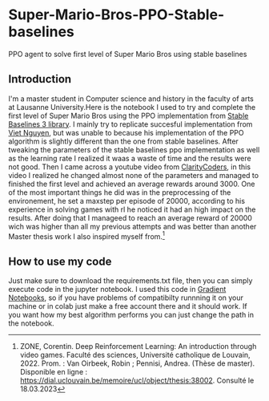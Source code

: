 # Super-Mario-Bros-PPO-Stable-baselines
PPO agent to solve first level of Super Mario Bros using stable baselines

## Introduction
I'm a master student in Computer science and history in the faculty of arts at Lausanne University.Here is the notebook I used to try and complete the first level of Super Mario Bros using the PPO implementation from [Stable Baselines 3 library](https://stable-baselines3.readthedocs.io/en/master/modules/ppo.html).  I mainly try to replicate succesful implementation from [Viet Nguyen](https://github.com/uvipen/Super-mario-bros-PPO-pytorch/), but was unable to because his implementation of the PPO algorithm is slightly different than the one from stable baselines. After tweaking the parameters of the stable baselines  ppo implementation as well as the learning rate I realized it waas a waste of time and the results were not good. Then I came across a youtube video from [ClarityCoders](https://www.youtube.com/watch?v=PxoG0A2QoFs), in this video I realized he changed almost none of the parameters and managed to finished the first level and achieved an average rewards around 3000. One of the most important things he did was in the preprocessing of the environement, he set a maxstep per episode of 20000, according to his experience in solving games with rl he noticed it had an high impact on the results. After doing that I manageed to reach an average reward of 20000 wich was higher than all my previous attempts and was better than another Master thesis work I also inspired myself from.[^1]

## How to use my code
Just make sure to download the requirements.txt file, then you can simply execute code in the jupyter notebook. I used this code in [Gradient Notebooks](https://www.paperspace.com/gradient/notebooks), so if you have problems of compatibilty runnning it on your machine or in colab just make a free account there and it should work. If you want how my best algorithm performs you can just change the path in the notebook.

[^1]: ZONE, Corentin. Deep Reinforcement Learning: An introduction through video games. Faculté des sciences, Université catholique de Louvain, 2022. Prom. : Van Oirbeek, Robin ; Pennisi, Andrea. (Thèse de master). Disponible en ligne : https://dial.uclouvain.be/memoire/ucl/object/thesis:38002. Consulté le 18.03.2023
